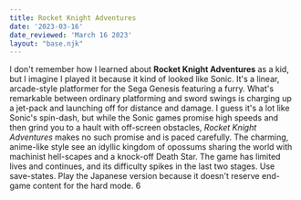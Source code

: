 ```yaml
---
title: Rocket Knight Adventures
date: '2023-03-16'
date_reviewed: 'March 16 2023'
layout: "base.njk"
---
```


I don't remember how I learned about __Rocket Knight Adventures__ as a kid, but I imagine I played it because it kind of looked like Sonic. It's a linear, arcade-style platformer for the Sega Genesis featuring a furry. What's remarkable between ordinary platforming and sword swings is charging up a jet-pack and launching off for distance and damage. I guess it's a lot like Sonic's spin-dash, but while the Sonic games promise high speeds and then grind you to a hault with off-screen obstacles, _Rocket Knight Adventures_ makes no such promise and is paced carefully. The charming, anime-like style see an idyllic kingdom of opossums sharing the world with machinist hell-scapes and a knock-off Death Star. The game has limited lives and continues, and its difficulty spikes in the last two stages. Use save-states. Play the Japanese version because it doesn't reserve end-game content for the hard mode. 6